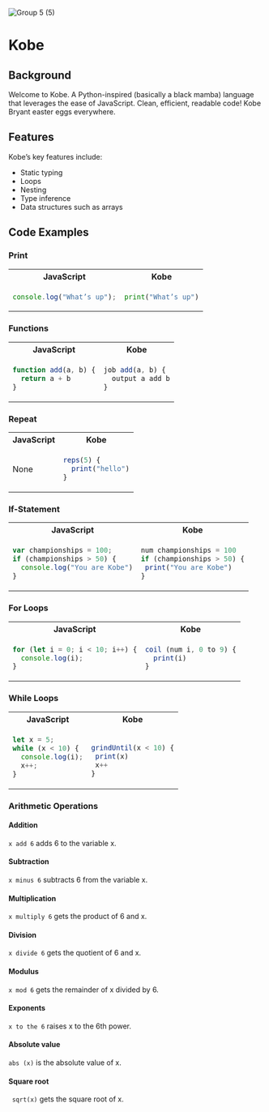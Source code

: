 ![Group 5 (5)](https://user-images.githubusercontent.com/29997042/151932161-e30ed8e6-7721-49c5-81a5-d20aa46bdc70.png)

# Kobe

## Background

Welcome to Kobe. A Python-inspired (basically a black mamba) language that leverages the ease of JavaScript. Clean, efficient, readable code!
Kobe Bryant easter eggs everywhere.

## Features

Kobe’s key features include:

- Static typing
- Loops
- Nesting
- Type inference
- Data structures such as arrays

## Code Examples

### Print

<table>
<tr> <th>JavaScript</th><th>Kobe</th><tr>
</tr>

<td>

```javascript
console.log("What’s up");
```

</td>

<td>

```python
print("What’s up")
```

</td>
</table>

### Functions

<table>
<tr> <th>JavaScript</th><th>Kobe</th><tr>
</tr>

<td>

```javascript
function add(a, b) {
  return a + b
}
```

</td>

<td>
 
```javascript
job add(a, b) {
  output a add b
}
```

</td>
</table>

### Repeat

<table>
<tr> <th>JavaScript</th><th>Kobe</th><tr>
</tr>

<td>

None

</td>

<td>
  
```javascript
reps(5) {
  print("hello")
}
```

</td>
</table>

### If-Statement

<table>
<tr> <th>JavaScript</th><th>Kobe</th><tr>
</tr>

<td>

```javascript
var championships = 100;
if (championships > 50) {
  console.log("You are Kobe")
}
```

</td>

<td>
  
```javascript
num championships = 100
if (championships > 50) {
 print("You are Kobe")
}
```

</td>
</table>

### For Loops

<table>
<tr> <th>JavaScript</th><th>Kobe</th><tr>
</tr>

<td>

```javascript
for (let i = 0; i < 10; i++) {
  console.log(i);
}
```

</td>

<td>
  
```javascript
coil (num i, 0 to 9) {
  print(i)
}
```

</td>
</table>

### While Loops

<table>
<tr> <th>JavaScript</th><th>Kobe</th><tr>
</tr>

<td>

```javascript
let x = 5;
while (x < 10) {
  console.log(i);
  x++;
}
```

</td>

<td>

```javascript

grindUntil(x < 10) {
 print(x)
 x++
}
```

</td>
</table>

### Arithmetic Operations

#### Addition

`x add 6` adds 6 to the variable x.

#### Subtraction

`x minus 6` subtracts 6 from the variable x.

#### Multiplication

`x multiply 6` gets the product of 6 and x.

#### Division

`x divide 6` gets the quotient of 6 and x.

#### Modulus

`x mod 6` gets the remainder of x divided by 6.

#### Exponents

`x to the 6` raises x to the 6th power.

#### Absolute value

`abs (x)` is the absolute value of x.

#### Square root

` sqrt(x)` gets the square root of x.
